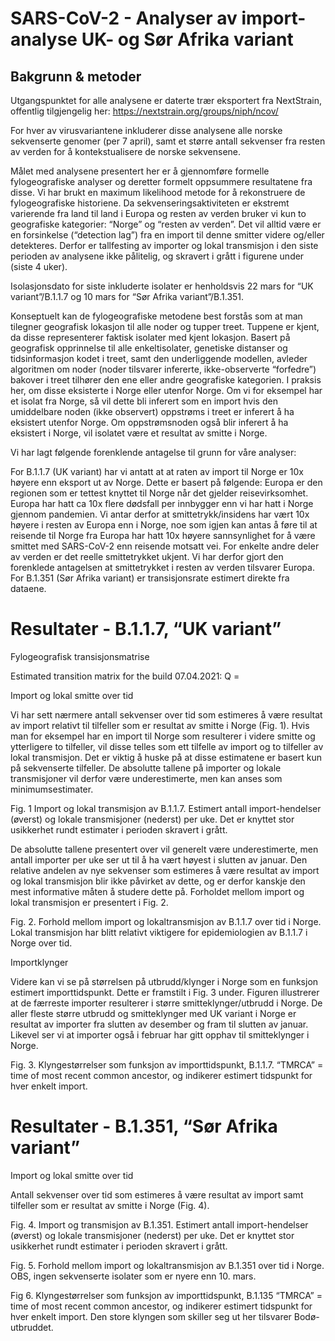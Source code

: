 # SARS-CoV-2 - Analyser av import-analyse UK- og Sør Afrika variant

## Bakgrunn & metoder

Utgangspunktet for alle analysene er daterte trær eksportert fra NextStrain, offentlig tilgjengelig her: https://nextstrain.org/groups/niph/ncov/

For hver av virusvariantene inkluderer disse analysene alle norske sekvenserte genomer (per 7 april), samt et større antall sekvenser fra resten av verden for å kontekstualisere de norske sekvensene. 

Målet med analysene presentert her er å gjennomføre formelle fylogeografiske analyser og deretter formelt oppsummere resultatene fra disse. Vi har brukt en maximum likelihood metode for å rekonstruere de fylogeografiske historiene.
Da sekvenseringsaktiviteten er ekstremt varierende fra land til land i Europa og resten av verden bruker vi kun to geografiske kategorier: “Norge” og “resten av verden”. Det vil alltid være er en forsinkelse (“detection lag”) fra en import til denne smitter videre og/eller detekteres. Derfor er tallfesting av importer og lokal transmisjon i den siste perioden av analysene ikke pålitelig, og skravert i grått i figurene under (siste 4 uker). 

Isolasjonsdato for siste inkluderte isolater er henholdsvis 22 mars for “UK variant”/B.1.1.7 og 10 mars for “Sør Afrika variant”/B.1.351. 

Konseptuelt kan de fylogeografiske metodene best forstås som at man tilegner geografisk lokasjon til alle noder og tupper treet. Tuppene er kjent, da disse representerer faktisk isolater med kjent lokasjon. Basert på geografisk opprinnelse til alle enkeltisolater, genetiske distanser og tidsinformasjon kodet i treet, samt den underliggende modellen, avleder algoritmen om noder (noder tilsvarer infererte, ikke-observerte “forfedre”) bakover i treet tilhører den ene eller andre geografiske kategorien. I praksis her, om disse eksisterte i Norge eller utenfor Norge. Om vi for eksempel har et isolat fra Norge, så vil dette bli inferert som en import hvis den umiddelbare noden (ikke observert) oppstrøms i treet er inferert å ha eksistert utenfor Norge. Om oppstrømsnoden også blir inferert å ha eksistert i Norge, vil isolatet være et resultat av smitte i Norge.

Vi har lagt følgende forenklende antagelse til grunn for våre analyser:

For B.1.1.7 (UK variant) har vi antatt at at raten av import til Norge er 10x høyere enn eksport ut av Norge. Dette er basert på følgende: Europa er den regionen som er tettest knyttet til Norge når det gjelder reisevirksomhet. Europa har hatt ca 10x flere dødsfall per innbygger enn vi har hatt i Norge gjennom pandemien. Vi antar derfor at smittetrykk/insidens har vært 10x høyere i resten av Europa enn i Norge, noe som igjen kan antas å føre til at reisende til Norge fra Europa har hatt 10x høyere sannsynlighet for å være smittet med SARS-CoV-2 enn reisende motsatt vei. For enkelte andre deler av verden er det reelle smittetrykket ukjent. Vi har derfor gjort den forenklede antagelsen at smittetrykket i resten av verden tilsvarer Europa. For B.1.351 (Sør Afrika variant) er transisjonsrate estimert direkte fra dataene.



# Resultater - B.1.1.7, “UK variant”

Fylogeografisk transisjonsmatrise

Estimated transition matrix for the build 07.04.2021:
Q = 

Import og lokal smitte over tid

Vi har sett nærmere antall sekvenser over tid som estimeres å være resultat av import relativt til tilfeller som er resultat av smitte i Norge (Fig. 1). Hvis man for eksempel har en import til Norge som resulterer i videre smitte og ytterligere to tilfeller, vil disse telles som ett tilfelle av import og to tilfeller av lokal transmisjon. Det er viktig å huske på at disse estimatene er basert kun på sekvenserte tilfeller. De absolutte tallene på importer og lokale transmisjoner vil derfor være underestimerte, men kan anses som minimumsestimater. 


Fig. 1 Import og lokal transmisjon av B.1.1.7. Estimert antall import-hendelser (øverst) og lokale transmisjoner (nederst) per uke. Det er knyttet stor usikkerhet rundt estimater i perioden skravert i grått.

De absolutte tallene presentert over vil generelt være underestimerte, men antall importer per uke ser ut til å ha vært høyest i slutten av januar. Den relative andelen av nye sekvenser som estimeres å være resultat av import og lokal transmisjon blir ikke påvirket av dette, og er derfor kanskje den mest informative måten å studere dette på. Forholdet mellom import og lokal transmisjon er  presentert i Fig. 2.



Fig. 2. Forhold mellom import og lokaltransmisjon av B.1.1.7 over tid i Norge.  Lokal transmisjon har blitt relativt viktigere for epidemiologien av B.1.1.7 i Norge over tid. 



Importklynger

Videre kan vi se på størrelsen på utbrudd/klynger i Norge som en funksjon estimert importtidspunkt. Dette er framstilt i Fig. 3 under. Figuren illustrerer at de færreste importer resulterer i større smitteklynger/utbrudd i Norge. De aller fleste større utbrudd og smitteklynger med UK variant i Norge er resultat av importer fra slutten av desember og fram til slutten av januar. Likevel ser vi at importer også i februar har gitt opphav til smitteklynger i Norge.



Fig. 3. Klyngestørrelser som funksjon av importtidspunkt, B.1.1.7. “TMRCA” = time of most recent common ancestor, og indikerer estimert tidspunkt for hver enkelt import. 



# Resultater - B.1.351, “Sør Afrika variant”

Import og lokal smitte over tid

Antall sekvenser over tid som estimeres å være resultat av import samt tilfeller som er resultat av smitte i Norge (Fig. 4).





Fig. 4. Import og transmisjon av B.1.351. Estimert antall import-hendelser (øverst) og lokale transmisjoner (nederst) per uke.  Det er knyttet stor usikkerhet rundt estimater i perioden skravert i grått.




Fig. 5. Forhold mellom import og lokaltransmisjon av B.1.351 over tid i Norge. OBS, ingen sekvenserte isolater som er nyere enn 10. mars.



Fig 6.  Klyngestørrelser som funksjon av importtidspunkt, B.1.135 “TMRCA” = time of most recent common ancestor, og indikerer estimert tidspunkt for hver enkelt import. Den store klyngen som skiller seg ut her tilsvarer Bodø-utbruddet.
